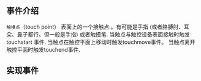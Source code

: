 ## 事件介绍
`触摸点`（touch point）
表面上的一个接触点.。有可能是手指 (或者胳膊肘、耳朵、鼻子都行。但一般是手指) 或者触摸笔.
当触点与触控设备表面接触时触发touchstart 事件.
当触点在触控平面上移动时触发touchmove事件。
当触点离开触控平面时触发touchend事件.

## 实现事件